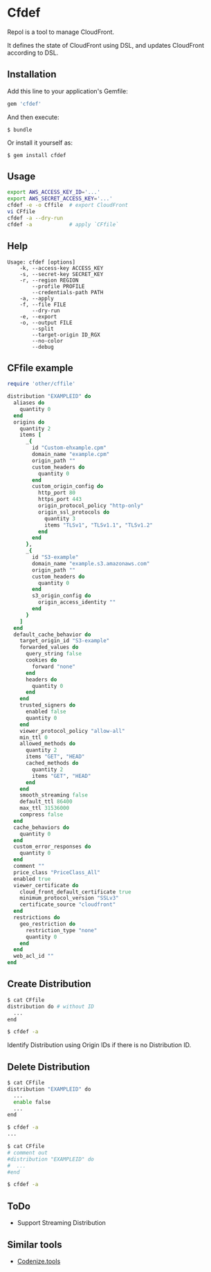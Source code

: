 # Cfdef

Repol is a tool to manage CloudFront.

It defines the state of CloudFront using DSL, and updates CloudFront according to DSL.

## Installation

Add this line to your application's Gemfile:

```ruby
gem 'cfdef'
```

And then execute:

    $ bundle

Or install it yourself as:

    $ gem install cfdef

## Usage

```sh
export AWS_ACCESS_KEY_ID='...'
export AWS_SECRET_ACCESS_KEY='...'
cfdef -e -o Cffile  # export CloudFront
vi CFfile
cfdef -a --dry-run
cfdef -a            # apply `CFfile`
```

## Help

```
Usage: cfdef [options]
    -k, --access-key ACCESS_KEY
    -s, --secret-key SECRET_KEY
    -r, --region REGION
        --profile PROFILE
        --credentials-path PATH
    -a, --apply
    -f, --file FILE
        --dry-run
    -e, --export
    -o, --output FILE
        --split
        --target-origin ID_RGX
        --no-color
        --debug
```

## CFfile example

```ruby
require 'other/cffile'

distribution "EXAMPLEID" do
  aliases do
    quantity 0
  end
  origins do
    quantity 2
    items [
      _{
        id "Custom-ehxample.cpm"
        domain_name "example.cpm"
        origin_path ""
        custom_headers do
          quantity 0
        end
        custom_origin_config do
          http_port 80
          https_port 443
          origin_protocol_policy "http-only"
          origin_ssl_protocols do
            quantity 3
            items "TLSv1", "TLSv1.1", "TLSv1.2"
          end
        end
      },
      _{
        id "S3-example"
        domain_name "example.s3.amazonaws.com"
        origin_path ""
        custom_headers do
          quantity 0
        end
        s3_origin_config do
          origin_access_identity ""
        end
      }
    ]
  end
  default_cache_behavior do
    target_origin_id "S3-example"
    forwarded_values do
      query_string false
      cookies do
        forward "none"
      end
      headers do
        quantity 0
      end
    end
    trusted_signers do
      enabled false
      quantity 0
    end
    viewer_protocol_policy "allow-all"
    min_ttl 0
    allowed_methods do
      quantity 2
      items "GET", "HEAD"
      cached_methods do
        quantity 2
        items "GET", "HEAD"
      end
    end
    smooth_streaming false
    default_ttl 86400
    max_ttl 31536000
    compress false
  end
  cache_behaviors do
    quantity 0
  end
  custom_error_responses do
    quantity 0
  end
  comment ""
  price_class "PriceClass_All"
  enabled true
  viewer_certificate do
    cloud_front_default_certificate true
    minimum_protocol_version "SSLv3"
    certificate_source "cloudfront"
  end
  restrictions do
    geo_restriction do
      restriction_type "none"
      quantity 0
    end
  end
  web_acl_id ""
end
```

## Create Distribution

```sh
$ cat CFfile
distribution do # without ID
  ...
end

$ cfdef -a
```

Identify Distribution using Origin IDs if there is no Distribution ID.

## Delete Distribution

```sh
$ cat CFfile
distribution "EXAMPLEID" do
  ...
  enable false
  ...
end

$ cfdef -a
...

$ cat CFfile
# comment out
#distribution "EXAMPLEID" do
#  ...
#end

$ cfdef -a
```

## ToDo

* Support Streaming Distribution

## Similar tools
* [Codenize.tools](http://codenize.tools/)
